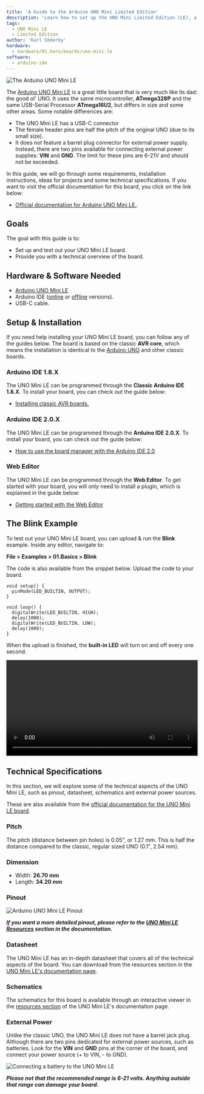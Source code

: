 ```yaml
---
title: 'A Guide to the Arduino UNO Mini Limited Edition'
description: 'Learn how to set up the UNO Mini Limited Edition (LE), a miniature version of the classic UNO board. This guide includes instructions and technical information to get started with your board.'
tags: 
  - UNO Mini LE
  - Limited Edition
author: 'Karl Söderby'
hardware:
  - hardware/01.hero/boards/uno-mini-le
software:
  - arduino-ide
---
```


![The Arduino UNO Mini LE](assets/Uno_Mini_LE_Top.jpg)

The [Arduino UNO Mini LE](https://store.arduino.cc/uno-mini-le) is a great little board that is very much like its dad: the good ol' UNO. It uses the same microcontroller, **ATmega328P** and the same USB-Serial Processor **ATmega16U2**, but differs in size and some other areas. Some notable differences are:

- The UNO Mini LE has a USB-C connector
- The female header pins are half the pitch of the original UNO (due to its small size). 
- It does not feature a barrel plug connector for external power supply. Instead, there are two pins available for connecting external power supplies: **VIN** and **GND**. The limit for these pins are 6-21V and should not be exceeded.

In this guide, we will go through some requirements, installation instructions, ideas for projects and some technical specifications. If you want to visit the official documentation for this board, you click on the link below:

- [Official documentation for Arduino UNO Mini LE.](/hardware/uno-mini-le).

## Goals

The goal with this guide is to:
- Set up and test out your UNO Mini LE board.
- Provide you with a technical overview of the board.

## Hardware & Software Needed

- [Arduino UNO Mini LE](https://store.arduino.cc/uno-mini-le)
- Arduino IDE ([online](https://create.arduino.cc/) or [offline](https://www.arduino.cc/en/main/software) versions).
- USB-C cable.

## Setup & Installation

If you need help installing your UNO Mini LE board, you can follow any of the guides below. The board is based on the classic **AVR core**, which means the installation is identical to the [Arduino UNO](https://store.arduino.cc/products/arduino-uno-rev3/) and other classic boards.

### Arduino IDE 1.8.X

The UNO Mini LE can be programmed through the **Classic Arduino IDE 1.8.X**. To install your board, you can check out the guide below:

- [Installing classic AVR boards.](/software/ide-v1/tutorials/getting-started/cores/arduino-avr)

### Arduino IDE 2.0.X 

The UNO Mini LE can be programmed through the **Arduino IDE 2.0.X**. To install your board, you can check out the guide below:

- [How to use the board manager with the Arduino IDE 2.0](/software/ide-v2/tutorials/ide-v2-board-manager)

### Web Editor

The UNO Mini LE can be programmed through the **Web Editor**. To get started with your board, you will only need to install a plugin, which is explained in the guide below:

- [Getting started with the Web Editor](/cloud/web-editor/tutorials/getting-started-web-editor)

## The Blink Example

To test out your UNO Mini LE board, you can upload & run the **Blink** example. Inside any editor, navigate to:

**File > Examples > 01.Basics > Blink**

The code is also available from the snippet below. Upload the code to your board.

```arduino
void setup() {
  pinMode(LED_BUILTIN, OUTPUT);
}

void loop() {
  digitalWrite(LED_BUILTIN, HIGH);
  delay(1000);
  digitalWrite(LED_BUILTIN, LOW);
  delay(1000);
}
```

When the upload is finished, the **built-in LED** will turn on and off every one second. 

<video width="100%" loop autoplay>
<source src="assets/MINI_UNO_LE_Blink.mp4" type="video/mp4" />
</video>

## Technical Specifications

In this section, we will explore some of the technical aspects of the UNO Mini LE, such as pinout, datasheet, schematics and external power sources.

These are also available from the [official documentation for the UNO Mini LE board](/hardware/uno-mini-le).

### Pitch

The pitch (distance between pin holes) is 0.05", or 1.27 mm. This is half the distance compared to the classic, regular sized UNO (0.1", 2.54 mm).

### Dimension

- Width: **26.70 mm**
- Length: **34.20 mm**

### Pinout

![Arduino UNO Mini LE Pinout](assets/ABX00062-pinout.png)

***If you want a more detailed pinout, please refer to the [UNO Mini LE Resources](/hardware/uno-mini-le#resources) section in the documentation.***

### Datasheet

The UNO Mini LE has an in-depth datasheet that covers all of the technical aspects of the board. You can download from the resources section in the [UNO Mini LE's documentation page](/hardware/uno-mini-le#resources).

### Schematics

The schematics for this board is available through an interactive viewer in the [resources section](/hardware/uno-mini-le#resources) of the UNO Mini LE's documentation page.

### External Power

Unlike the classic UNO, the UNO Mini LE does not have a barrel jack plug. Although there are two pins dedicated for external power sources, such as batteries. Look for the **VIN** and **GND** pins at the corner of the board, and connect your power source (+ to VIN, - to GND).

![Connecting a battery to the UNO Mini LE](assets/UNO-Mini-LE-external-power.png)

***Please not that the recommended range is 6-21 volts. Anything outside that range can damage your board.***

